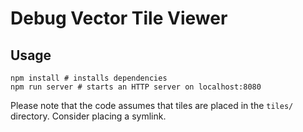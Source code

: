 # Debug Vector Tile Viewer

## Usage

	npm install # installs dependencies
	npm run server # starts an HTTP server on localhost:8080

Please note that the code assumes that tiles are placed in the `tiles/` directory. Consider placing a symlink.
